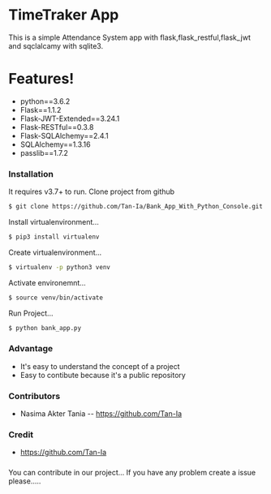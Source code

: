 # TimeTraker App  


This is a simple Attendance System app with flask,flask_restful,flask_jwt and sqclalcamy with sqlite3. 
#  Features!
  - python==3.6.2 
  - Flask==1.1.2
  - Flask-JWT-Extended==3.24.1
  - Flask-RESTful==0.3.8
  - Flask-SQLAlchemy==2.4.1
  - SQLAlchemy==1.3.16
  - passlib==1.7.2

### Installation

It requires  v3.7+ to run.
Clone project from github
```sh
$ git clone https://github.com/Tan-Ia/Bank_App_With_Python_Console.git
```
Install virtualenvironment...
```sh
$ pip3 install virtualenv
```
Create virtualenvironment...
```sh
$ virtualenv -p python3 venv
```
Activate environemnt...
```sh
$ source venv/bin/activate
```
Run Project...
```sh
$ python bank_app.py
```

### Advantage
  - It's easy to understand the concept of a project
  - Easy to contibute because it's a public repository
  

### Contributors
  - Nasima Akter Tania -- https://github.com/Tan-Ia
  

### Credit
  - https://github.com/Tan-Ia
 
  

###
You can contribute in our project...
If you have any problem create a issue please.....


